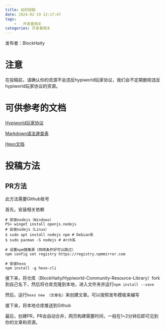 ```yaml
---
title: 如何投稿
date: 2024-02-19 12:17:47
tags:
    -   开发者相关
categories: 开发者相关
---
```


发布者：BlockHaity

# 注意

在投稿前，请确认你的资源不会违反hypiworld玩家协议，我们会不定期删除违反hypiworld玩家协议的资源。

# 可供参考的文档

[Hypiworld玩家协议](https://baimoqilin.top/hypiworld/rules.pdf)

[Markdown语法速查表](https://markdown.com.cn/cheat-sheet.html)

[Hexo文档](https://hexo.io/zh-cn/docs/)

# 投稿方法

## PR方法

此方法需要Github账号

首先，安装相关依赖

``` 
# 安装nodejs（Windows）
PS> winget install openjs.nodejs
# 安装nodejs（Linux）
$ sudo apt install nodejs npm # Debian系
$ sudo pacman -S nodejs # Arch系

# 设置npm镜像源（网络条件好可以跳过）
npm config set registry https://registry.npmmirror.com

# 安装hexo
npm install -g hexo-cli
```

接下来，将仓库（BlockHaity/Hypiworld-Community-Resource-Library）fork到自己名下，然后将仓库克隆到本地，进入文件夹并运行`npm install --save`

然后，运行`hexo new （文章名）`来创建文章。可以按照发布模板来编写

接下来，将本地仓库推送到Github

最后，创建PR，PR会自动合并，网页构建需要时间，一般在1~2分钟后即可见到你的文章和资源。